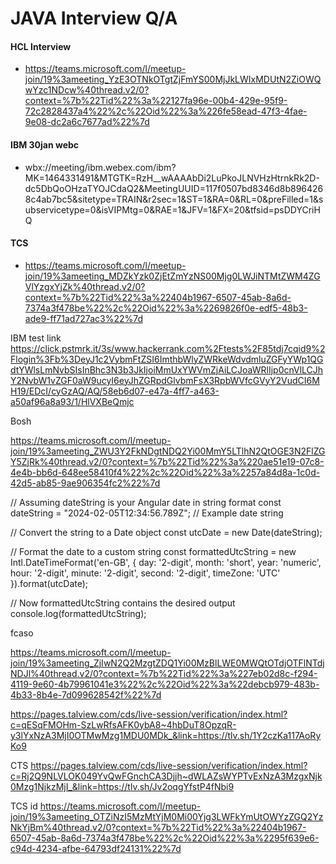 # JAVA Interview Q/A

#### HCL Interview 
* https://teams.microsoft.com/l/meetup-join/19%3ameeting_YzE3OTNkOTgtZjFmYS00MjJkLWIxMDUtN2ZiOWQwYzc1NDcw%40thread.v2/0?context=%7b%22Tid%22%3a%22127fa96e-00b4-429e-95f9-72c2828437a4%22%2c%22Oid%22%3a%226fe58ead-47f3-4fae-9e08-dc2a6c7677ad%22%7d


#### IBM 30jan webc

* wbx://meeting/ibm.webex.com/ibm?MK=1464331491&MTGTK=RzH__wAAAAbDi2LuPkoJLNVHzHtrnkRk2D-dc5DbQoOHzaTYOJCdaQ2&MeetingUUID=117f0507bd8346d8b8964268c4ab7bc5&sitetype=TRAIN&r2sec=1&ST=1&RA=0&RL=0&preFilled=1&subservicetype=0&isVIPMtg=0&RAE=1&JFV=1&FX=20&tfsid=psDDYCriHQ

#### TCS 
* https://teams.microsoft.com/l/meetup-join/19%3ameeting_MDZkYzk0ZjEtZmYzNS00Mjg0LWJiNTMtZWM4ZGVlYzgxYjZk%40thread.v2/0?context=%7b%22Tid%22%3a%22404b1967-6507-45ab-8a6d-7374a3f478be%22%2c%22Oid%22%3a%2269826f0e-edf5-48b3-ade9-ff71ad727ac3%22%7d

IBM test link
https://click.pstmrk.it/3s/www.hackerrank.com%2Ftests%2F85tdj7cqid9%2Flogin%3Fb%3DeyJ1c2VybmFtZSI6ImthbWlyZWRkeWdvdmluZGFyYWp1QGdtYWlsLmNvbSIsInBhc3N3b3JkIjoiMmUxYWVmZjAiLCJoaWRlIjp0cnVlLCJhY2NvbW1vZGF0aW9ucyI6eyJhZGRpdGlvbmFsX3RpbWVfcGVyY2VudCI6MH19/EDcI/cyGzAQ/AQ/58eb6d07-e47a-4ff7-a463-a50af96a8a93/1/HlVXBeQmjc

Bosh

https://teams.microsoft.com/l/meetup-join/19%3ameeting_ZWU3Y2FkNDgtNDQ2Yi00MmY5LTlhN2QtOGE3N2FlZGY5ZjRk%40thread.v2/0?context=%7b%22Tid%22%3a%220ae51e19-07c8-4e4b-bb6d-648ee58410f4%22%2c%22Oid%22%3a%2257a84d8a-1c0d-42d5-ab85-9ae906354fc2%22%7d



// Assuming dateString is your Angular date in string format
const dateString = "2024-02-05T12:34:56.789Z"; // Example date string

// Convert the string to a Date object
const utcDate = new Date(dateString);

// Format the date to a custom string
const formattedUtcString = new Intl.DateTimeFormat('en-GB', {
  day: '2-digit',
  month: 'short',
  year: 'numeric',
  hour: '2-digit',
  minute: '2-digit',
  second: '2-digit',
  timeZone: 'UTC'
}).format(utcDate);

// Now formattedUtcString contains the desired output
console.log(formattedUtcString);

fcaso

https://teams.microsoft.com/l/meetup-join/19%3ameeting_ZjIwN2Q2MzgtZDQ1Yi00MzBlLWE0MWQtOTdjOTFlNTdjNDJl%40thread.v2/0?context=%7b%22Tid%22%3a%227eb02d8c-f294-4119-9e60-4b79961041e3%22%2c%22Oid%22%3a%22debcb979-483b-4b33-8b4e-7d099628542f%22%7d


https://pages.talview.com/cds/live-session/verification/index.html?c=qESqFMOHm-SzLwRfsAFK0ybA8~4hbDuT8OpzqR-y3lYxNzA3MjI0OTMwMzg1MDU0MDk_&link=https://tlv.sh/1Y2czKa117AoRyKo9



CTS
https://pages.talview.com/cds/live-session/verification/index.html?c=Rj2Q9NLVLOK049YvQwFGnchCA3Djjh~dWLAZsWYPTvExNzA3MzgxNjk0Mzg1NjkzMjI_&link=https://tlv.sh/Jv2oqgYfstP4fNbi9

TCS id
https://teams.microsoft.com/l/meetup-join/19%3ameeting_OTZiNzI5MzMtYjM0Mi00Yjg3LWFkYmUtOWYzZGQ2YzNkYjBm%40thread.v2/0?context=%7b%22Tid%22%3a%22404b1967-6507-45ab-8a6d-7374a3f478be%22%2c%22Oid%22%3a%2295f639e6-c94d-4234-afbe-64793df24131%22%7d
